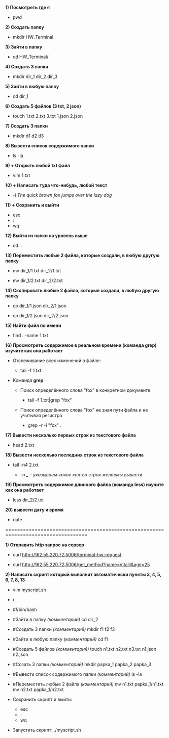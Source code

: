 **1) Посмотреть где я**
- pwd

**2) Создать папку**
- mkdir HW_Terminal

**3) Зайти в папку**
- cd HW_Terminal/

**4) Создать 3 папки**
- mkdir dir_1 dir_2 dir_3

**5) Зайти в любую папку**
- cd dir_1

**6) Создать 5 файлов (3 txt, 2 json)**
- touch 1.txt 2.txt 3.txt 1.json 2.json

**7) Создать 3 папки**
- mkdir d1 d2 d3

**8) Вывести список содержимого папки**
- ls -la

**9) + Открыть любой txt файл**
- vim 1.txt

**10) + Написать туда что-нибудь, любой текст**
- -i
*The quick brown fox jumps over the lazy dog*

**11) + Сохранить и выйти**
- esc 
- :
- wq

**12) Выйти из папки на уровень выше**
- cd ..

**13) Переместить любые 2 файла, которые создали, в любую другую папку**
- mv dir_1/1.txt dir_2/1.txt

- mv dir_1/2.txt dir_2/2.txt

**14) Скопировать любые 2 файла, которые создали, в любую другую папку**
- cp dir_1/1.json dir_2/1.json

- cp dir_1/2.json dir_2/2.json

**15) Найти файл по имени**
- find . -name 1.txt

**16) Просмотреть содержимое в реальном времени (команда grep) изучите как она работает**
- Отслеживание всех изменений в файле:
  - tail -f 1.txt

- Команда **grep**
  - Поиск определённого слова "fox" в конкретном документе
    - tail -f 1.txt|grep "fox"

   - Поиск определённого слова "fox" не зная пути файла и не учитывая регистра
      - grep -r -i "fox" .


**17) Вывести несколько первых строк из текстового файла**
- head 2.txt

**18) Вывести несколько последних строк из текстового файла**
- tail -n4 2.txt

  - *-n **_*** - *указываем какое кол-во строк желаемы вывести*

**19) Просмотреть содержимое длинного файла (команда less) изучите как она работает**
- less dir_2/2.txt

**20) вывести дату и время**
- date

==================================================================================
 
**1) Отправить http запрос на сервер**
- curl http://162.55.220.72:5006/terminal-hw-request

- curl  http://162.55.220.72:5006/get_method?name=Vitalii&age=25

**2) Написать скрипт который выполнит автоматически пункты 3, 4, 5, 6, 7, 8, 13**
  - vim myscript.sh

 - i

 - #!/bin/bash

 - #Зайти в папку *(комментарий)*
cd dir_2

- #Создать 3 папки *(комментарий)*
mkdir f1 f2 f3

- #Зайти в любую папку *(комментарий)*
cd f1

- #Создать 5 файлов *(комментарий)*
touch n1.txt n2.txt n3.txt n1.json n2.json

- #Созать 3 папки *(комментарий)*
mkdir papka_1 papka_2 papka_3

- #Вывести список содержимого папки *(комментарий)*
ls -la

- #Переместить любые 2 файла *(комментарий)*
mv n1.txt papka_1/n1.txt
mv n2.txt papka_1/n2.txt

- Сохранить скрипт и выйти:
  - esc 
  - :
  - wq

- Запустить скрипт:
./myscript.sh
